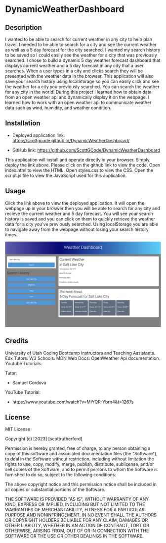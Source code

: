 # DynamicWeatherDashboard

## Description

I wanted to be able to search for current weather in any city to help plan travel. I needed to be able to search for a city and see the current weather as well as a 5 day forecast for the city searched. I wanted my search history to be saved so I could easily see the weather for a city that was previously searched. I chose to build a dynamic 5 day weather forecast dashboard that displays current weather and a 5 day forecast in any city that a user searches. When a user types in a city and clicks search they will be presented with the weather data in the browser. This application will also save your search history using localStorage so you can easily click and see the weather for a city you previously searched. You can search the weather for any city in the world! During this project I learned how to obtain data from an open weather api and dynamically display it on the webpage. I learned how to work with an open weather api to communicate weather data such as wind, humidity, and weather condition.

## Installation

- Deployed application link: https://scottgcode.github.io/DynamicWeatherDashboard/ 

- GitHub link: https://github.com/ScottGCode/DynamicWeatherDashboard

This application will install and operate directly in your browser. Simply deploy the link above. Please click on the github link to view the code. Open index.html to view the HTML. Open styles.css to view the CSS. Open the script.js file to view the JavaScript used for this application.

## Usage

Click the link above to view the deployed application. It will open the webpage up in your broswer then you will be able to search for any city and recieve the current weather and 5 day forecast. You will see your search history is saved and you can click on them to quickly retrieve the weather data for a city you've previously searched. Using localStorage you are able to navigate away from the webpage without losing your search history itmes.

![WeatherDashboardScreenShot](./assets/images/Screenshot%202023-10-02%20at%2011.41.49%20PM.png)

## Credits

University of Utah Coding Bootcamp Instructors and Teaching Assistants. Edx Tutors. W3 Schools. MDN Web Docs. OpenWeather Api documentation. Youtube Tutorials.

Tutor:

- Samuel Cordova

YouTube Tutorial:

- https://www.youtube.com/watch?v=MIYQR-Ybrn4&t=1267s

## License

MIT License

Copyright (c) [2023] [scottrutherford]

Permission is hereby granted, free of charge, to any person obtaining a copy
of this software and associated documentation files (the "Software"), to deal
in the Software without restriction, including without limitation the rights
to use, copy, modify, merge, publish, distribute, sublicense, and/or sell
copies of the Software, and to permit persons to whom the Software is
furnished to do so, subject to the following conditions:

The above copyright notice and this permission notice shall be included in all
copies or substantial portions of the Software.

THE SOFTWARE IS PROVIDED "AS IS", WITHOUT WARRANTY OF ANY KIND, EXPRESS OR
IMPLIED, INCLUDING BUT NOT LIMITED TO THE WARRANTIES OF MERCHANTABILITY,
FITNESS FOR A PARTICULAR PURPOSE AND NONINFRINGEMENT. IN NO EVENT SHALL THE
AUTHORS OR COPYRIGHT HOLDERS BE LIABLE FOR ANY CLAIM, DAMAGES OR OTHER
LIABILITY, WHETHER IN AN ACTION OF CONTRACT, TORT OR OTHERWISE, ARISING FROM,
OUT OF OR IN CONNECTION WITH THE SOFTWARE OR THE USE OR OTHER DEALINGS IN THE
SOFTWARE.
